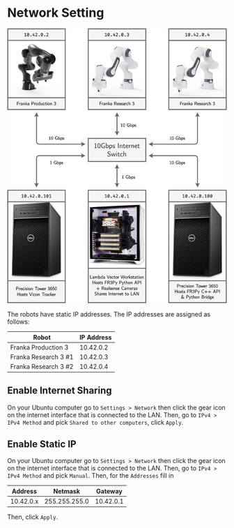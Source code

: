 # Network Setting

![Network Setting](fr3_setup.png)

The robots have static IP addresses. The IP addresses are assigned as follows:

|        Robot         | IP Address |
| -------------------- | ---------- |
| Franka Production 3  | 10.42.0.2  |
| Franka Research 3 #1 | 10.42.0.3  |
| Franka Research 3 #2 | 10.42.0.4  |

## Enable Internet Sharing

On your Ubuntu computer go to `Settings > Network` then click the gear icon on the internet interface that is connected to the LAN. Then, go to `IPv4 > IPv4 Method` and pick `Shared to other computers`, click `Apply`.

## Enable Static IP

On your Ubuntu computer go to `Settings > Network` then click the gear icon on the internet interface that is connected to the LAN. Then, go to `IPv4 > IPv4 Method` and pick `Manual`. Then, for the `Addresses` fill in

| Address | Netmask | Gateway |
| ------- | ------- | ------- |
| 10.42.0.x | 255.255.255.0 | 10.42.0.1 |

Then, click `Apply`.
